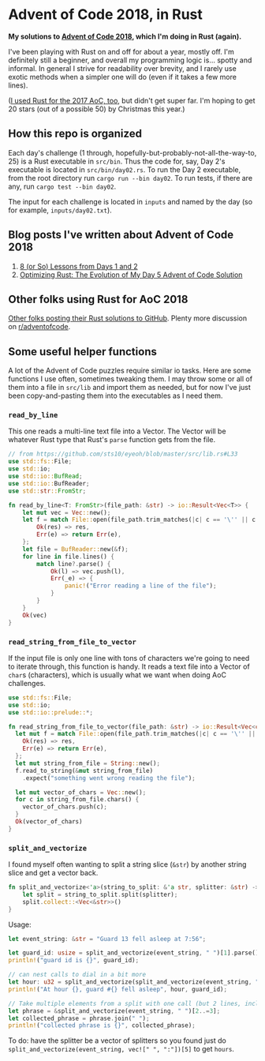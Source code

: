 # Advent of Code 2018, in Rust

**My solutions to [Advent of Code 2018](https://adventofcode.com/2018), which I'm doing in Rust (again).**

I've been playing with Rust on and off for about a year, mostly off. I'm definitely still a beginner, and overall my programming logic is... spotty and informal. In general I strive for readability over brevity, and I rarely use exotic methods when a simpler one will do (even if it takes a few more lines).

([I used Rust for the 2017 AoC, too](https://github.com/sts10/advent-of-code-2017), but didn't get super far. I'm hoping to get 20 stars (out of a possible 50) by Christmas this year.)

## How this repo is organized

Each day's challenge (1 through, hopefully-but-probably-not-all-the-way-to, 25) is a Rust executable in `src/bin`. Thus the code for, say, Day 2's executable is located in `src/bin/day02.rs`. To run the Day 2 executable, from the root directory run `cargo run --bin day02`. To run tests, if there are any, run `cargo test --bin day02`.

The input for each challenge is located in `inputs` and named by the day (so for example, `inputs/day02.txt`).

## Blog posts I've written about Advent of Code 2018

1. [8 (or So) Lessons from Days 1 and 2](https://sts10.github.io/2018/12/02/lessons-from-first-two-days-of-advent-of-code-2018.html)
2. [Optimizing Rust: The Evolution of My Day 5 Advent of Code Solution](https://sts10.github.io/2018/12/07/optimizing-rust-advent-of-code-day-5.html)

## Other folks using Rust for AoC 2018

[Other folks posting their Rust solutions to GitHub](https://github.com/BenoitZugmeyer/RustyAdventOfCode#other-rust-implementations). Plenty more discussion on [r/adventofcode](https://www.reddit.com/r/adventofcode).

## Some useful helper functions

A lot of the Advent of Code puzzles require similar io tasks. Here are some functions I use often, sometimes tweaking them. I may throw some or all of them into a file in `src/lib` and import them as needed, but for now I've just been copy-and-pasting them into the executables as I need them.

### `read_by_line`

This one reads a multi-line text file into a Vector. The Vector will be whatever Rust type that Rust's `parse` function gets from the file.

```rust
// from https://github.com/sts10/eyeoh/blob/master/src/lib.rs#L33
use std::fs::File;
use std::io;
use std::io::BufRead;
use std::io::BufReader;
use std::str::FromStr;

fn read_by_line<T: FromStr>(file_path: &str) -> io::Result<Vec<T>> {
    let mut vec = Vec::new();
    let f = match File::open(file_path.trim_matches(|c| c == '\'' || c == ' ')) {
        Ok(res) => res,
        Err(e) => return Err(e),
    };
    let file = BufReader::new(&f);
    for line in file.lines() {
        match line?.parse() {
            Ok(l) => vec.push(l),
            Err(_e) => {
                panic!("Error reading a line of the file");
            }
        }
    }
    Ok(vec)
}
```

### `read_string_from_file_to_vector`

If the input file is only one line with tons of characters we're going to need to iterate through, this function is handy. It reads a text file into a Vector of `char`s (characters), which is usually what we want when doing AoC challenges.

```rust
use std::fs::File;
use std::io;
use std::io::prelude::*;

fn read_string_from_file_to_vector(file_path: &str) -> io::Result<Vec<char>> {
  let mut f = match File::open(file_path.trim_matches(|c| c == '\'' || c == ' ')) {
    Ok(res) => res,
    Err(e) => return Err(e),
  };
  let mut string_from_file = String::new();
  f.read_to_string(&mut string_from_file)
    .expect("something went wrong reading the file");

  let mut vector_of_chars = Vec::new();
  for c in string_from_file.chars() {
    vector_of_chars.push(c);
  }
  Ok(vector_of_chars)
}
```

### `split_and_vectorize`

I found myself often wanting to split a string slice (`&str`) by another string slice and get a vector back. 

```rust
fn split_and_vectorize<'a>(string_to_split: &'a str, splitter: &str) -> Vec<&'a str> {
    let split = string_to_split.split(splitter);
    split.collect::<Vec<&str>>()
}
```

Usage:

```rust
let event_string: &str = "Guard 13 fell asleep at 7:56";

let guard_id: usize = split_and_vectorize(event_string, " ")[1].parse().unwrap();
println!("guard id is {}", guard_id);

// can nest calls to dial in a bit more
let hour: u32 = split_and_vectorize(split_and_vectorize(event_string, " ")[5], ":")[0].parse().unwrap();
println!("At hour {}, guard #{} fell asleep", hour, guard_id);

// Take multiple elements from a split with one call (but 2 lines, including the join)
let phrase = &split_and_vectorize(event_string, " ")[2..=3];
let collected_phrase = phrase.join(" ");
println!("collected phrase is {}", collected_phrase);
```

To do: have the splitter be a vector of splitters so you found just do `split_and_vectorize(event_string, vec![" ", ":"])[5]` to get `hours`.
